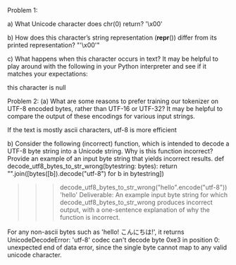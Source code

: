 Problem 1:

a) What Unicode character does chr(0) return?
'\x00'

b) How does this character’s string representation (__repr__()) differ from its printed representation?
"'\\x00'"

c) What happens when this character occurs in text? It may be helpful to play around with the
following in your Python interpreter and see if it matches your expectations:

this character is null

Problem 2:
(a) What are some reasons to prefer training our tokenizer on UTF-8 encoded bytes, rather than
UTF-16 or UTF-32? It may be helpful to compare the output of these encodings for various
input strings.

If the text is mostly ascii characters, utf-8 is more efficient 

b) Consider the following (incorrect) function, which is intended to decode a UTF-8 byte string into
a Unicode string. Why is this function incorrect? Provide an example of an input byte string
that yields incorrect results.
def decode_utf8_bytes_to_str_wrong(bytestring: bytes):
return "".join([bytes([b]).decode("utf-8") for b in bytestring])
>>> decode_utf8_bytes_to_str_wrong("hello".encode("utf-8"))
'hello'
Deliverable: An example input byte string for which decode_utf8_bytes_to_str_wrong produces incorrect output, with a one-sentence explanation of why the function is incorrect.

For any non-ascii bytes such as 'hello! こんにちは!', it returns UnicodeDecodeError: 'utf-8' codec can't decode byte 0xe3 in position 0: unexpected end of data error, since the single byte cannot map to any valid unicode character.